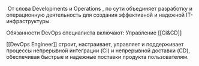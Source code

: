  От слова Developments и Operations , по сути объединяет разработку и операционную деятельность для создания эффективной и надежной IT-инфраструктуры.

Обязанности DevOps специалиста включают: Управление [[Ci&CD]]

[[DevOps Engineer]] строит, настраивает, управляет и поддерживает процессы непрерывной интеграции (CI) и непрерывной доставки (CD), обеспечивая быстрые и надежные поставки продукта пользователям.
